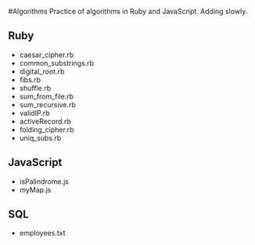 #Algorithms
Practice of algorithms in Ruby and JavaScript. Adding slowly.

## Ruby
- caesar_cipher.rb
- common_substrings.rb
- digital_root.rb
- fibs.rb
- shuffle.rb
- sum_from_file.rb
- sum_recursive.rb
- validIP.rb
- activeRecord.rb
- folding_cipher.rb
- uniq_subs.rb

## JavaScript
- isPalindrome.js
- myMap.js

## SQL
- employees.txt